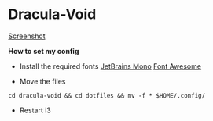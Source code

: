 # Dracula-Void

[Screenshot](https://imgur.com/vkPGWFF)

**How to set my config**

* Install the required fonts
[JetBrains Mono](https://www.jetbrains.com/ru-ru/lp/mono/)
[Font Awesome](https://fontawesome.com/)

* Move the files
```git clone https://github.com/x3svor/dracula-void
cd dracula-void && cd dotfiles && mv -f * $HOME/.config/
```
* Restart i3
